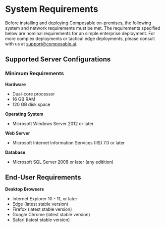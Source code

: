 # System Requirements

Before installing and deploying Composable on-premises, the following system and network requirements must be met. The requirements specified below are nominal requirements for an simple enterprise deployment. For more complex deployments or tactical edge deployments, please consult with us at [support@composable.ai](mailto:support@composable.ai).

## Supported Server Configurations

### Minimum Requirements

**Hardware**

- Dual-core processor
- 16 GB RAM
- 120 GB disk space

**Operating System**

- Microsoft Windows Server 2012 or later

**Web Server**

- Microsoft Internet Information Services (IIS) 7.0 or later

**Database**

- Microsoft SQL Server 2008 or later (any editition)

## End-User Requirements

**Desktop Browsers**

- Internet Explorer 10 - 11, or later
- Edge (latest stable version)
- Firefox (latest stable version)
- Google Chrome (latest stable version)
- Safari (latest stable version)